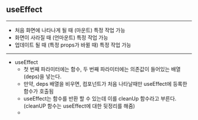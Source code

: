 ## useEffect
-----------------------------------------
- 처음 화면에 나타나게 될 때 (마운트) 특정 작업 가능
- 화면이 사라질 때 (언마운트) 특정 작업 가능
- 업데이트 될 때 (특정 props가 바뀔 때) 특정 작업 가능
-----------------------------------------
- useEffect
    - 첫 번째 파라미터에는 함수, 두 번째 파라미터에는 의존값이 들어있는 배열 (deps)을 넣는다.
    - 만약, deps 배열을 비우면, 컴포넌트가 처음 나타날때만 useEffect에 등록한 함수가 호출됨
    - useEffect는 함수를 반환 할 수 있는데 이를 cleanUp 함수라고 부른다. (cleanUP 함수는 useEffect에 대한 뒷정리를 해줌)
    - 
